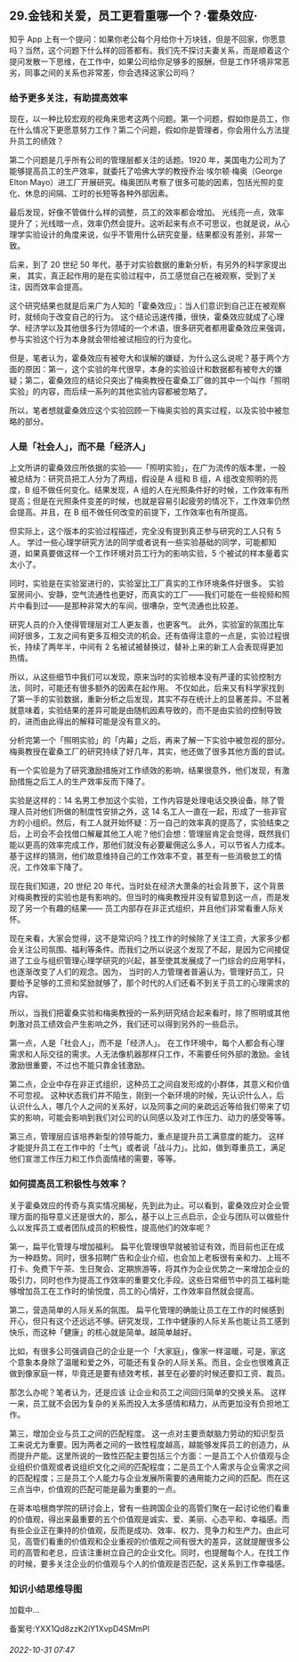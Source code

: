 ## 29.金钱和关爱，员工更看重哪一个？·霍桑效应·
知乎 App 上有一个提问：如果你老公每个月给你十万块钱，但是不回家，你愿意吗？当然，这个问题下什么样的回答都有。我们先不探讨夫妻关系，而是顺着这个提问发散一下思维，在工作中，如果公司给你足够多的报酬，但是工作环境非常恶劣，同事之间的关系也非常差，你会选择这家公司吗？



### 给予更多关注，有助提高效率


现在，以一种比较宏观的视角来思考这两个问题。第一个问题，假如你是员工，你在什么情况下更愿意努力工作？第二个问题，假如你是管理者，你会用什么方法提升员工的绩效？



第二个问题是几乎所有公司的管理层都关注的话题。1920 年，美国电力公司为了能够提高员工的生产效率，就委托了哈佛大学的教授乔治·埃尔顿·梅奥（George Elton Mayo）进工厂开展研究。梅奥团队考察了很多可能的因素，包括光照的变化、休息的间隔、工时的长短等各种外部因素。



最后发现，好像不管做什么样的调整，员工的效率都会增加。
 光线亮一点，效率提升了；光线暗一点，效率仍然会提升。这听起来有点不可思议，也就是说，从心理学实验设计的角度来说，似乎不管用什么研究变量，结果都没有差别，非常一致。



后来，到了 20 世纪 50 年代，基于对实验数据的重新分析，有另外的科学家提出来，
 其实，真正起作用的是在实验过程中，员工感觉自己在被观察，受到了关注，因而效率会提高。
 



这个研究结果也就是后来广为人知的「霍桑效应」：当人们意识到自己正在被观察时，就倾向于改变自己的行为。
 这个结论迅速传播，很快，霍桑效应就成了心理学、经济学以及其他很多行为领域的一个术语，很多研究者都用霍桑效应来强调，参与实验这个行为本身就会带给被试相应的行为变化。



但是，笔者认为，霍桑效应有被夸大和误解的嫌疑，为什么这么说呢？基于两个方面的原因：第一，这个实验的年代很早，本身的实验设计和数据都有被夸大的嫌疑；第二，霍桑效应的结论只突出了梅奥教授在霍桑工厂做的其中一个叫作「照明实验」的内容，而后续一系列的其他实验内容都被忽略了。



所以，笔者想就霍桑效应这个实验回顾一下梅奥实验的真实过程，以及实验中被忽略的部分。



### 人是「社会人」，而不是「经济人」


上文所讲的霍桑效应所依据的实验——「照明实验」，在广为流传的版本里，一般被总结为：研究员把工人分为了两组，假设是 A 组和 B 组，A 组改变照明的亮度，B 组不做任何变化。结果发现，A 组的人在光照条件好的时候，工作效率有所提高；但是在光照条件变差的时候，也就是容易引起疲劳的情况下，工作效率仍然会提高。并且，在 B 组不做任何改变的前提下，工作效率也有所提高。



但实际上，这个版本的实验过程描述，完全没有提到真正参与研究的工人只有 5 人。
 学过一些心理学研究方法的同学或者说有一些实验基础的同学，可能都知道，如果真要做这样一个工作环境对员工行为的影响实验，5 个被试的样本量着实太小了。



同时，实验是在实验室进行的，实验室比工厂真实的工作环境条件好很多。
 实验室房间小、安静，空气流通性也更好，而真实的工厂——我们可能在一些视频和照片中看到过——是那种非常大的车间，很嘈杂，空气流通也比较差。



研究人员的介入使得管理层对工人更友善，也更客气。
 此外，实验室的氛围比车间好很多，工友之间有更多互相交流的机会。还有值得注意的一点是，实验过程很长，持续了两年半，中间有 2 名被试被替换过，替补上来的新工人会表现得更加热情。



所以，从这些细节中我们可以发现，原来当时的实验根本没有严谨的实验控制方法，同时，可能还有很多额外的因素在起作用。
 不仅如此，后来又有科学家找到了第一手的实验数据，重新分析之后发现，其实不存在统计上的显著差异。不显著就意味着，实验结果的差异可能是由随机因素导致的，而不是由实验的控制导致的，进而由此得出的解释可能是没有意义的。



分析完第一个「照明实验」的「内幕」之后，再来了解一下实验中被忽视的部分。梅奥教授在霍桑工厂的研究持续了好几年，其实，他还做了很多其他方面的尝试。



有一个实验是为了研究激励措施对工作绩效的影响，结果很意外，他们发现，有激励措施之后工人的生产效率反而下降了。



实验是这样的：14 名男工参加这个实验，工作内容是处理电话交换设备。除了管理人员对他们所做的制度性安排之外，这 14 名工人一直在一起，形成了一些非官方的小组织。然后，有工人就开始怀疑：万一自己的效率真的提高了，实验结束之后，上司会不会找借口解雇其他工人呢？他们会想：管理层肯定会觉得，既然我们能以更高的效率完成工作，那他们就没有必要雇佣这么多人，可以节省人力成本。基于这样的猜测，他们故意维持自己的工作效率不变，甚至有一些消极怠工的情况，工作效率下降了。



现在我们知道，20 世纪 20 年代，当时处在经济大萧条的社会背景下，这个背景对梅奥教授的实验也是有影响的。但当时的梅奥教授并没有留意到这一点，而是发现了另一个有趣的结果——
 员工内部存在非正式组织，并且他们非常看重人际关怀。
 



现在来看，大家会觉得，这不是常识吗？找工作的时候除了关注工资，大家多少都会关注公司氛围、福利等条件。而我们之所以说这个发现了不起，是因为它间接促进了工业与组织管理心理学研究的兴起，甚至使其发展成了一门综合的应用学科，也逐渐改变了人们的观念。因为，
 当时的人力管理者普遍认为，管理好员工，只要给予足够的工资和奖励就够了，那个时代的人们还看不到关于员工的心理需求的内容。
 



所以，当我们把霍桑实验和梅奥教授的一系列研究结合起来看时，除了照明或其他刺激对员工绩效会产生影响之外，我们还可以得到另外的一些启示。



第一点，人是「社会人」，而不是「经济人」。
 在工作环境中，每个人都会有心理需求和人际交往的需求。人无法像机器那样只工作，不需要任何外部的激励。金钱激励很重要，不过也不能只靠金钱激励。



第二点，企业中存在非正式组织，这种员工之间自发形成的小群体，其意义和价值不可忽视。
 这种状态我们并不陌生，刚到一个新环境的时候，先认识什么人，后认识什么人，哪几个人之间的关系好，以及同事之间的亲疏远近等给我们带来了切实的影响，可能会影响到我们对公司的认同感以及对工作压力、动力的感受等等。



第三点，管理层应该培养新型的领导能力，重点是提升员工满意度的能力。
 这样才能提升员工在工作中的「士气」或者说「战斗力」。比如，做到尊重员工，满足他们宣泄工作压力和工作负面情绪的需要，等等。



### 如何提高员工积极性与效率？


关于霍桑效应的传奇与真实情况揭秘，先到此为止。可以看到，霍桑效应对企业管理方面的指导意义还是很大的，那么，基于以上三点启示，企业与团队可以做些什么以发挥员工或者团队成员的积极性，提高他们的效率呢？



第一，扁平化管理与增加福利。
 扁平化管理很早就被验证有效，而目前也正在成为一种趋势。同时，很多招聘广告和企业介绍，也会加上老板很有亲和力、上班不打卡、免费下午茶、生日聚会、定期旅游等，将其作为企业优势之一来增加企业的吸引力，同时也作为提高工作效率的重要文化手段。这些日常细节中的员工福利能够增加员工在工作时的愉悦度，员工的心情好，工作效率自然就会提高。



第二，营造简单的人际关系的氛围。
 扁平化管理的确能让员工在工作的时候感到开心，但只有这个还远远不够。研究发现，工作中健康的人际关系也能让员工感到快乐，而这种「健康」的核心就是简单。越简单越好。



比如，有很多公司强调自己的企业是一个「大家庭」，像家一样温暖，可是，家这个意象本身除了温暖和爱之外，可能还有复杂的人际关系。而且，企业也很难真正做到像家庭一样，毕竟还是要有绩效考核，甚至在必要的时候还要扣工资、裁员。



那怎么办呢？笔者认为，还是应该
 让企业和员工之间回归简单的交换关系。
 这样一来，员工就不会因为复杂的关系而投入太多感情和精力，从而更加没有负担地工作。



第三，增加企业与员工之间的匹配程度。
 这一点对主要贡献脑力劳动的知识型员工来说尤为重要。因为两者之间的一致性程度越高，越能够发挥员工的创造力，从而提升产能。这里所说的一致性匹配主要包括三个方面：一是员工个人价值观与企业组织价值观或者说组织文化之间的匹配程度；二是员工个人需求与企业需求之间的匹配程度；三是员工个人能力与企业发展所需要的通用能力之间的匹配。而在这三点当中，价值观的匹配可能是最为重要的一点。



在哥本哈根商学院的研讨会上，曾有一些跨国企业的高管们聚在一起讨论他们看重的价值观，得出来最重要的五个价值观是诚实、爱、美丽、心态平和、幸福感。而有些企业正在秉持的价值观，反而是成功、效率、权力、竞争力和生产力。由此可见，高管们看重的价值观和企业重视的价值观之间有很大的差异，这就提醒很多公司的高管和老总，应该注重树立自己的企业文化。同时，也提醒每个人，在找工作的时候，要多关注企业的价值观与个人的价值观是否匹配，这关系到工作幸福感。



### 知识小结思维导图


![]()加载中...

备案号:YXX1Qd8zzK2iY1XvpD4SMmPl


###### 2022-10-31 07:47
